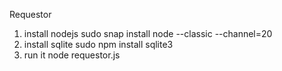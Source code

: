 Requestor

1. install nodejs
   sudo snap install node --classic --channel=20
2. install sqlite
   sudo npm install sqlite3
3. run it
   node requestor.js